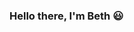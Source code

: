 ### Hello there, I'm Beth 😃

<!--
I have just completed a 16 week Professional Software Development Course at CodeClan and currently looking for my first role.

💬 Ask me about my time at CodeClan and the projects I have done.
📫 How to reach me: luptonbeth21@gmail.com

Languages & Tools 💻


![javascript-original](https://github.com/BethLupton/BethLupton/assets/122131674/8b96b2ab-5d49-4cd8-beb7-fc2db4886856)
![java-original](https://github.com/BethLupton/BethLupton/assets/122131674/36759fd2-7486-4d9f-b271-9530c23b7d75)
![html5-original-wordmark](https://github.com/BethLupton/BethLupton/assets/122131674/d989dac3-4728-42e0-9f63-530e5d2ee2a1)
![git](https://github.com/BethLupton/BethLupton/assets/122131674/1117a81c-da4a-4bf0-85a7-fa068dcd5fc0)
![Flask](https://github.com/BethLupton/BethLupton/assets/122131674/c258ee80-f6e8-40ad-ae24-ab785194ff45)
![figma_icon](https://github.com/BethLupton/BethLupton/assets/122131674/a2e51886-7b99-4054-aa68-215669d9807e)
![express-original-wordmark](https://github.com/BethLupton/BethLupton/assets/122131674/3ffeb629-bd21-4eac-b39c-a044aff7148c)
![css3-original-wordmark](https://github.com/BethLupton/BethLupton/assets/122131674/508ec8dd-4a48-4d67-a995-f8e579794eff)
